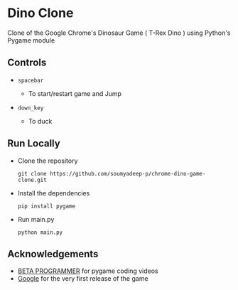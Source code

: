 # Dino Clone

Clone of the Google Chrome's Dinosaur Game ( T-Rex Dino ) using Python's Pygame module

## Controls

- `spacebar`
    - To start/restart game and Jump

- `down_key`
    - To duck

## Run Locally
- Clone the repository

    `git clone https://github.com/soumyadeep-p/chrome-dino-game-clone.git` 

- Install the dependencies

    `pip install pygame`

- Run main.py

    `python main.py`



## Acknowledgements

- [BETA PROGRAMMER](https://www.youtube.com/watch?v=O6q1OKboL_s&t=582s) for pygame coding videos
- [Google](https://www.chromeux.team/) for the very first release of the game